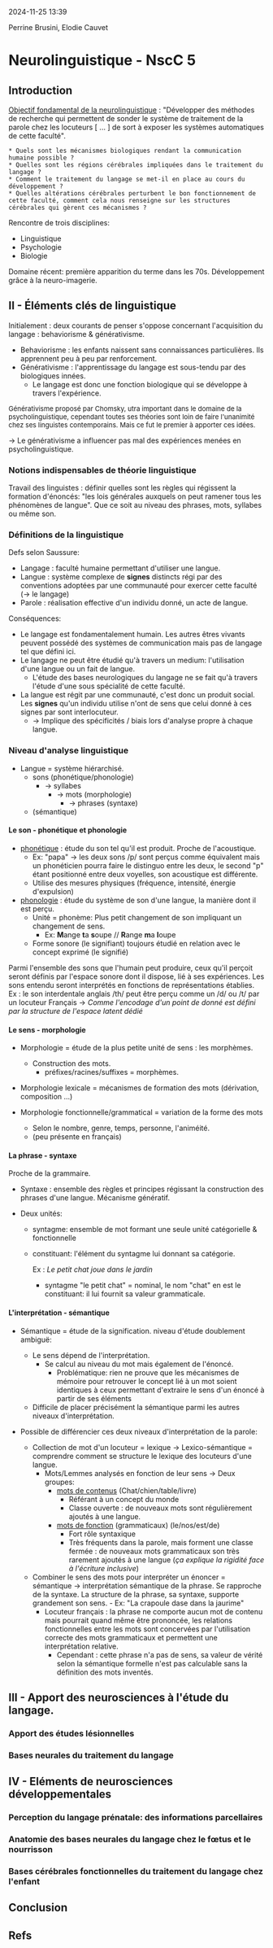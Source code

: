 2024-11-25 13:39


Perrine Brusini, Elodie Cauvet

# Neurolinguistique - NscC 5


## Introduction 

<u>Objectif fondamental de la neurolinguistique</u> : "Développer des méthodes de recherche qui permettent de sonder le système de traitement de la parole chez les locuteurs [ ... ] de sort à exposer les systèmes automatiques de cette faculté".

	* Quels sont les mécanismes biologiques rendant la communication humaine possible ? 
	* Quelles sont les régions cérébrales impliquées dans le traitement du langage ?
	* Comment le traitement du langage se met-il en place au cours du développement ? 
	* Quelles altérations cérébrales perturbent le bon fonctionnement de cette faculté, comment cela nous renseigne sur les structures cérébrales qui gèrent ces mécanismes ? 


Rencontre de trois disciplines: 
- Linguistique
- Psychologie
- Biologie

Domaine récent: première apparition du terme dans les 70s. Développement grâce à la neuro-imagerie. 

## II - Éléments clés de linguistique

Initialement : deux courants de penser s'oppose concernant l'acquisition du langage : behaviorisme & générativisme.

- Behaviorisme : les enfants naissent sans connaissances particulières. Ils apprennent peu à peu par renforcement. 
- Générativisme : l'apprentissage du langage est sous-tendu par des biologiques innées. 
	- Le langage est donc une fonction biologique qui se développe à travers l'expérience. 

<font size=2> Générativisme proposé par Chomsky, utra important dans le domaine de la psycholinguistique, cependant toutes ses théories sont loin de faire l'unanimité chez ses linguistes contemporains. Mais ce fut le premier à apporter ces idées.  </font>

-> Le générativisme a influencer pas mal des expériences menées en psycholinguistique.

### Notions indispensables de théorie linguistique

Travail des linguistes : définir quelles sont les règles qui régissent la formation d'énoncés: "les lois générales auxquels on peut ramener tous les phénomènes de langue". Que ce soit au niveau des phrases, mots, syllabes ou même son. 

### Définitions de la linguistique

Defs selon Saussure:
- Langage : faculté humaine permettant d'utiliser une langue.
- Langue : système complexe de **signes** distincts régi par des conventions adoptées par une communauté pour exercer cette faculté (-> le langage)
- Parole : réalisation effective d'un individu donné, un acte de langue. 

Conséquences:
- Le langage est fondamentalement humain. Les autres êtres vivants peuvent possédé des systèmes de communication mais pas de langage tel que défini ici. 
- Le langage ne peut être étudié qu'à travers un medium: l'utilisation d'une langue ou un fait de langue. 
	- L'étude des bases neurologiques du langage ne se fait qu'à travers l'étude d'une sous spécialité de cette faculté. 
- La langue est régit par une communauté, c'est donc un produit social. Les **signes**  qu'un individu utilise n'ont de sens que celui donné à ces signes par sont interlocuteur. 
	- -> Implique des spécificités / biais lors d'analyse propre à chaque langue. 

### Niveau d'analyse linguistique

- Langue = système hiérarchisé.
	- sons (phonétique/phonologie)
		- -> syllabes 
			- -> mots (morphologie)
				- -> phrases (syntaxe)
	- (sémantique)
#### Le son - phonétique et phonologie

- <u>phonétique</u> : étude du son tel qu'il est produit. Proche de l'acoustique. 
	- Ex: "papa" -> les deux sons /p/ sont perçus comme équivalent mais un phonéticien pourra faire le distinguo entre les deux, le second "p" étant positionné entre deux voyelles, son acoustique est différente.
	- Utilise des mesures physiques (fréquence, intensité, énergie d'expulsion)
- <u>phonologie</u> : étude du système de son d'une langue, la manière dont il est perçu.
	- Unité = phonème: Plus petit changement de son impliquant un changement de sens. 
		- Ex: **M**ange **t**a **s**oupe // **R**ange **m**a **l**oupe
	- Forme sonore (le signifiant) toujours étudié en relation avec le concept exprimé (le signifié)

Parmi l'ensemble des sons que l'humain peut produire, ceux qu'il perçoit seront définis par l'espace sonore dont il dispose, lié à ses expériences. Les sons entendu seront interprétés en fonctions de représentations établies. 
	Ex : le son interdentale anglais /th/ peut être perçu comme un /d/ ou /t/ par un locuteur Français 
	-> *Comme l'encodage d'un point de donné est défini par la structure de l'espace latent dédié*

#### Le sens - morphologie

- Morphologie = étude de la plus petite unité de sens : les morphèmes.
	- Construction des mots.
		- préfixes/racines/suffixes = morphèmes. 

- Morphologie lexicale = mécanismes de formation des mots (dérivation, composition ...)
- Morphologie fonctionnelle/grammatical = variation de la forme des mots
	- Selon le nombre, genre, temps, personne, l'animéité.
	- (peu présente en français)

#### La phrase - syntaxe

Proche de la grammaire.

- Syntaxe : ensemble des règles et principes régissant la construction des phrases d'une langue. Mécanisme génératif.

- Deux unités:
	- syntagme: ensemble de mot formant une seule unité catégorielle & fonctionnelle
	- constituant: l'élément du syntagme lui donnant sa catégorie.

		Ex : *Le petit chat joue dans le jardin*
		- syntagme "le petit chat" = nominal, le nom "chat" en est le constituant: il lui fournit sa valeur grammaticale. 

#### L'interprétation - sémantique

- Sémantique = étude de la signification.  niveau d'étude doublement ambiguë:
	- Le sens dépend de l'interprétation.
		- Se calcul au niveau du mot mais également de l'énoncé. 
			- Problématique: rien ne prouve que les mécanismes de mémoire pour retrouver le concept lié à un mot soient identiques à ceux permettant d'extraire le sens d'un énoncé à partir de ses éléments
	- Difficile de placer précisément la sémantique parmi les autres niveaux d'interprétation.

- Possible de différencier ces deux niveaux d'interprétation de la parole:
	- Collection de mot d'un locuteur = lexique -> Lexico-sémantique = comprendre comment se structure le lexique des locuteurs d'une langue. 
		- Mots/Lemmes analysés en fonction de leur sens -> Deux groupes:  
			- <u>mots de contenus</u> (Chat/chien/table/livre)
				- Référant à un concept du monde
				- Classe ouverte : de nouveaux mots sont régulièrement ajoutés à une langue.
			- <u>mots de fonction</u> (grammaticaux) (le/nos/est/de)
				- Fort rôle syntaxique
				- Très fréquents dans la parole, mais forment une classe fermée : de nouveaux mots grammaticaux son très rarement ajoutés à une langue (*ça explique la rigidité face à l'écriture inclusive*)
	- Combiner le sens des mots pour interpréter un énoncer = sémantique -> interprétation sémantique de la phrase. Se rapproche de la syntaxe. La structure de la phrase, sa syntaxe, supporte grandement son sens. 
				- Ex: "La crapoule dase dans la jaurime"
		- Locuteur français : la phrase ne comporte aucun mot de contenu mais pourrait quand même être prononcée, les relations fonctionnelles entre les mots sont concervées par l'utilisation correcte des mots grammaticaux et permettent une interprétation relative. 
			- Cependant : cette phrase n'a pas de sens, sa valeur de vérité selon la sémantique formelle n'est pas calculable sans la définition des mots inventés. 

## III - Apport des neurosciences à l'étude du langage. 
 
### Apport des études lésionnelles

### Bases neurales du traitement du langage


## IV - Eléments de neurosciences développementales

### Perception du langage prénatale: des informations parcellaires

### Anatomie des bases neurales du langage chez le fœtus et le nourrisson 

### Bases cérébrales fonctionnelles du traitement du langage chez l'enfant 

## Conclusion 



## Refs
